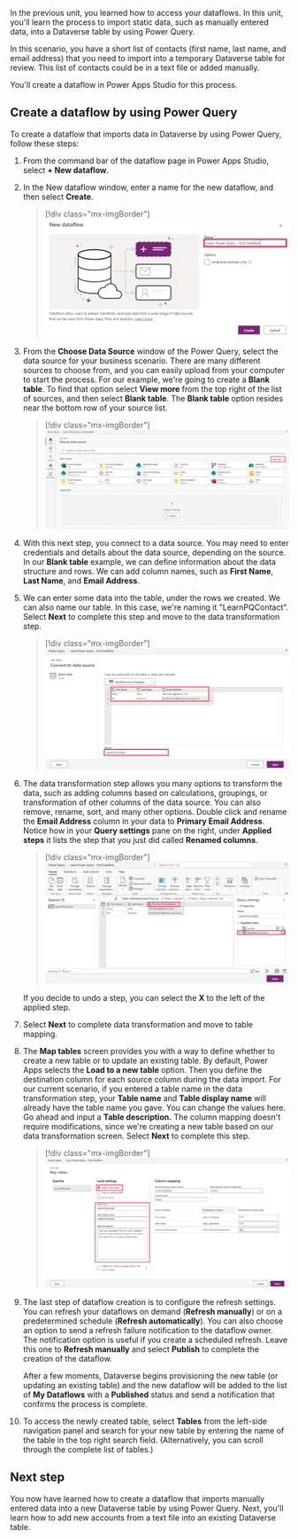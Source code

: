In the previous unit, you learned how to access your dataflows. In this unit, you'll learn the process to import static data, such as manually entered data, into a Dataverse table by using Power Query.

In this scenario, you have a short list of contacts (first name, last name, and email address) that you need to import into a temporary Dataverse table for review. This list of contacts could be in a text file or added manually.

You'll create a dataflow in Power Apps Studio for this process.

## Create a dataflow by using Power Query

To create a dataflow that imports data in Dataverse by using Power Query, follow these steps:

1. From the command bar of the dataflow page in Power Apps Studio, select **+ New dataflow**.

1. In the New dataflow window, enter a name for the new dataflow, and then select **Create**.

	> [!div class="mx-imgBorder"]
	> [![Screenshot of the New dataflow window. Focus is on the Name field and Create button.](../media/name-create.png)](../media/name-create.png#lightbox)

1. From the **Choose Data Source** window of the Power Query, select the data source for your business scenario. There are many different sources to choose from, and you can easily upload from your computer to start the process. For our example, we're going to create a **Blank table**. To find that option select **View more** from the top right of the list of sources, and then select **Blank table**. The **Blank table** option resides near the bottom row of your source list.

	> [!div class="mx-imgBorder"]
	> [![Screenshot of the Power Query editor. Focus is on the Choose data source header and Blank table option.](../media/blank-table.png)](../media/blank-table.png#lightbox)

1. With this next step, you connect to a data source. You may need to enter credentials and details about the data source, depending on the source. In our **Blank table** example, we can define information about the data structure and rows. We can add column names, such as **First Name**, **Last Name**, and **Email Address**.

1. We can enter some data into the table, under the rows we created. We can also name our table. In this case, we're naming it "LearnPQContact". Select **Next** to complete this step and move to the data transformation step.

	> [!div class="mx-imgBorder"]
	> [![Screenshot of the Power Query editor. Focus is on the Blank table data source, the sample data from that data source, the name of the table, and the Next option.](../media/sample-data.png)](../media/sample-data.png#lightbox)

1. The data transformation step allows you many options to transform the data, such as adding columns based on calculations, groupings, or transformation of other columns of the data source. You can also remove, rename, sort, and many other options. Double click and rename the **Email Address** column in your data to **Primary Email Address**. Notice how in your **Query settings** pane on the right, under **Applied steps** it lists the step that you just did called **Renamed columns**.

	> [!div class="mx-imgBorder"]
	> [![Screenshot of the Power Query editor. Focus is on the Transform and Add column section headers and Next option.](../media/add-columns.png)](../media/add-columns.png#lightbox)

	If you decide to undo a step, you can select the **X** to the left of the applied step.
	
1. Select **Next** to complete data transformation and move to table mapping.

1. The **Map tables** screen provides you with a way to define whether to create a new table or to update an existing table. By default, Power Apps selects the **Load to a new table** option. Then you define the destination column for each source column during the data import. For our current scenario, if you entered a table name in the data transformation step, your **Table name** and **Table display name** will already have the table name you gave. You can change the values here. Go ahead and input a **Table description.** The column mapping doesn't require modifications, since we're creating a new table based on our data transformation screen. Select **Next** to complete this step.

	> [!div class="mx-imgBorder"]
	> [![Screenshot of the Power Query editor. Focus is on the Load to a new table option and the definition fields for that table. Focus is on Next.](../media/load-settings.png)](../media/load-settings.png#lightbox)

1. The last step of dataflow creation is to configure the refresh settings. You can refresh your dataflows on demand (**Refresh manually**) or on a predetermined schedule (**Refresh automatically**). You can also choose an option to send a refresh failure notification to the dataflow owner. The notification option is useful if you create a scheduled refresh. Leave this one to **Refresh manually** and select **Publish** to complete the creation of the dataflow.

	After a few moments, Dataverse begins provisioning the new table (or updating an existing table) and the new dataflow will be added to the list of **My Dataflows** with a **Published** status and send a notification that confirms the process is complete.

1. To access the newly created table, select **Tables** from the left-side navigation panel and search for your new table by entering the name of the table in the top right search field. (Alternatively, you can scroll through the complete list of tables.)

## Next step

You now have learned how to create a dataflow that imports manually entered data into a new Dataverse table by using Power Query. Next, you'll learn how to add new accounts from a text file into an existing Dataverse table.
